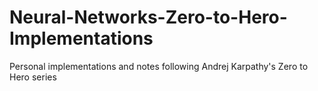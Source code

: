 # Neural-Networks-Zero-to-Hero-Implementations
Personal implementations and notes following Andrej Karpathy's Zero to Hero series
